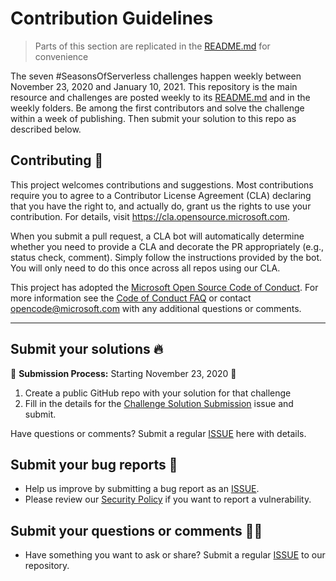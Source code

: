 # Contribution Guidelines

> Parts of this section are replicated in the [README.md](README.md) for convenience

The seven #SeasonsOfServerless challenges happen weekly between November 23, 2020 and January 10, 2021. This repository is the main resource and challenges are posted weekly to its [README.md](README.md) and in the weekly folders. Be among the first contributors and solve the challenge within a week of publishing. Then submit your solution to this repo as described below.

## Contributing 🚩

This project welcomes contributions and suggestions.  Most contributions require you to agree to a
Contributor License Agreement (CLA) declaring that you have the right to, and actually do, grant us
the rights to use your contribution. For details, visit https://cla.opensource.microsoft.com.

When you submit a pull request, a CLA bot will automatically determine whether you need to provide
a CLA and decorate the PR appropriately (e.g., status check, comment). Simply follow the instructions
provided by the bot. You will only need to do this once across all repos using our CLA.

This project has adopted the [Microsoft Open Source Code of Conduct](https://opensource.microsoft.com/codeofconduct/).
For more information see the [Code of Conduct FAQ](https://opensource.microsoft.com/codeofconduct/faq/) or
contact [opencode@microsoft.com](mailto:opencode@microsoft.com) with any additional questions or comments.
<hr/>

## Submit your solutions 🔥
 
🚨 **Submission Process:** Starting November 23, 2020 🚨

 1. Create a public GitHub repo with your solution for that challenge
 2. Fill in the details for the [Challenge Solution Submission](https://github.com/microsoft/Seasons-of-Serverless/issues/new?labels=challenge-submission&template=challenge-solution-submission.md&title=%5BCHALLENGE+SUBMISSION%5D+) issue and submit.

Have questions or comments? Submit a regular [ISSUE](https://github.com/microsoft/Seasons-of-Serverless/issues/new/choose) here with details.


## Submit your bug reports 🐞

 * Help us improve by submitting a bug report as an [ISSUE](https://github.com/microsoft/Seasons-of-Serverless/issues/new?assignees=&labels=&template=bug_report.md&title=). 
 * Please review our [Security Policy](https://github.com/microsoft/Seasons-of-Serverless/security/policy) if you want to report a vulnerability.

## Submit your questions or comments 🙌🏼 

 * Have something you want to ask or share? Submit a regular [ISSUE](https://github.com/microsoft/Seasons-of-Serverless/issues/new/choose) to our repository.
